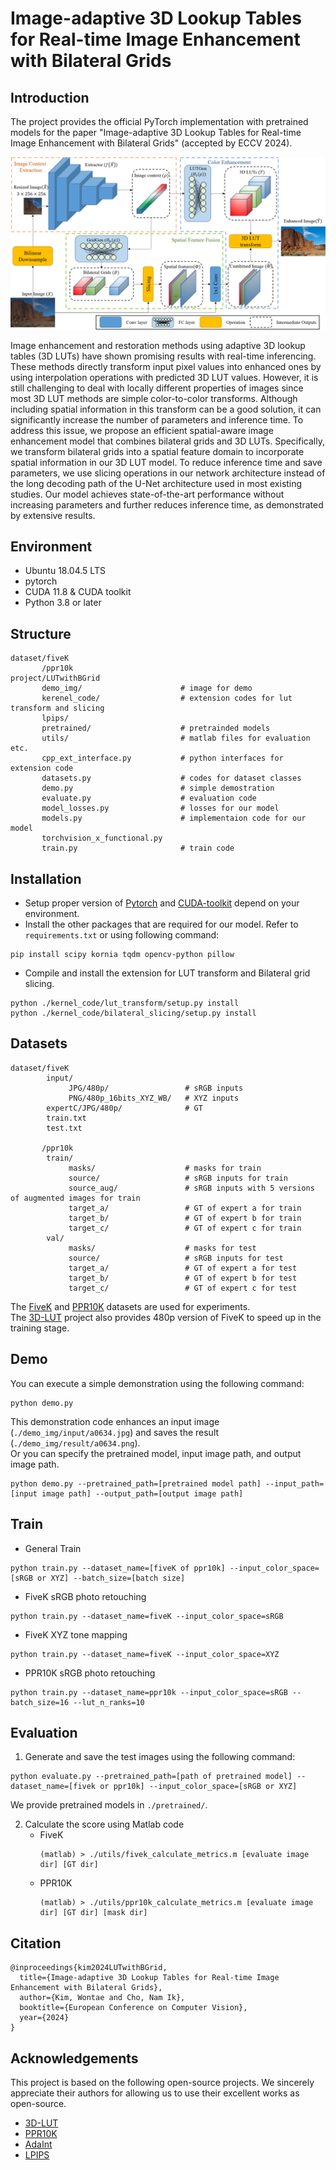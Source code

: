 # Image-adaptive 3D Lookup Tables for Real-time Image Enhancement with Bilateral Grids

## Introduction
The project provides the official PyTorch implementation with pretrained models for the paper "Image-adaptive 3D Lookup Tables for Real-time Image Enhancement with Bilateral Grids" (accepted by ECCV 2024).

<p align="center"><img src="figure/overall_structure.png" width="700"></p>

Image enhancement and restoration methods using adaptive 3D lookup tables (3D LUTs) have shown promising results with real-time inferencing. These methods directly transform input pixel values into enhanced ones by using interpolation operations with predicted 3D LUT values. However, it is still challenging to deal with locally different properties of images since most 3D LUT methods are simple color-to-color transforms. Although including spatial information in this transform can be a good solution, it can significantly increase the number of parameters and inference time. To address this issue, we propose an efficient spatial-aware image enhancement model that combines bilateral grids and 3D LUTs. Specifically, we transform bilateral grids into a spatial feature domain to incorporate spatial information in our 3D LUT model. To reduce inference time and save parameters, we use slicing operations in our network architecture instead of the long decoding path of the U-Net architecture used in most existing studies. Our model achieves state-of-the-art performance without increasing parameters and further reduces inference time, as demonstrated by extensive results.

## Environment
- Ubuntu 18.04.5 LTS
- pytorch
- CUDA 11.8 & CUDA toolkit
- Python 3.8 or later

## Structure
```
dataset/fiveK
       /ppr10k
project/LUTwithBGrid
       demo_img/                      # image for demo
       kerenel_code/                  # extension codes for lut transform and slicing
       lpips/
       pretrained/                    # pretrainded models
       utils/                         # matlab files for evaluation etc.
       cpp_ext_interface.py           # python interfaces for extension code
       datasets.py                    # codes for dataset classes
       demo.py                        # simple demostration
       evaluate.py                    # evaluation code
       model_losses.py                # losses for our model
       models.py                      # implementaion code for our model
       torchvision_x_functional.py
       train.py                       # train code
```

## Installation
- Setup proper version of [Pytorch](https://pytorch.org/get-started/locally/) and [CUDA-toolkit](https://anaconda.org/nvidia/cuda-toolkit) depend on your environment.
- Install the other packages that are required for our model. Refer to `requirements.txt` or using following command:  

```shell
pip install scipy kornia tqdm opencv-python pillow
```

- Compile and install the extension for LUT transform and Bilateral grid slicing. 
```shell
python ./kernel_code/lut_transform/setup.py install
python ./kernel_code/bilateral_slicing/setup.py install 
```

## Datasets
```
dataset/fiveK
        input/
             JPG/480p/                 # sRGB inputs
             PNG/480p_16bits_XYZ_WB/   # XYZ inputs
        expertC/JPG/480p/              # GT
        train.txt                      
        test.txt

       /ppr10k
        train/
             masks/                    # masks for train
             source/                   # sRGB inputs for train
             source_aug/               # sRGB inputs with 5 versions of augmented images for train 
             target_a/                 # GT of expert a for train
             target_b/                 # GT of expert b for train
             target_c/                 # GT of expert c for train
        val/
             masks/                    # masks for test
             source/                   # sRGB inputs for test
             target_a/                 # GT of expert a for test
             target_b/                 # GT of expert b for test
             target_c/                 # GT of expert c for test
```

The [FiveK](https://data.csail.mit.edu/graphics/fivek/) and [PPR10K](https://github.com/csjliang/PPR10K) datasets are used for experiments. </br>
The [3D-LUT](https://github.com/HuiZeng/Image-Adaptive-3DLUT) project also provides 480p version of FiveK to speed up in the training stage. 

## Demo
You can execute a simple demonstration using the following command: 
```shell
python demo.py 
```
This demonstration code enhances an input image (`./demo_img/input/a0634.jpg`) and saves the result (`./demo_img/result/a0634.png`). </br>
Or you can specify the pretrained model, input image path, and output image path.
```shell
python demo.py --pretrained_path=[pretrained model path] --input_path=[input image path] --output_path=[output image path]
```
## Train
- General Train
```shell
python train.py --dataset_name=[fiveK of ppr10k] --input_color_space=[sRGB or XYZ] --batch_size=[batch size] 
```

- FiveK sRGB photo retouching
```shell
python train.py --dataset_name=fiveK --input_color_space=sRGB
```

- FiveK XYZ tone mapping
```shell
python train.py --dataset_name=fiveK --input_color_space=XYZ
```

- PPR10K sRGB photo retouching
```shell
python train.py --dataset_name=ppr10k --input_color_space=sRGB --batch_size=16 --lut_n_ranks=10
```

## Evaluation
1. Generate and save the test images using the following command:
```shell
python evaluate.py --pretrained_path=[path of pretrained model] --dataset_name=[fivek or ppr10k] --input_color_space=[sRGB or XYZ] 
```

We provide pretrained models in `./pretrained/`. 

2. Calculate the score using Matlab code
   - FiveK
     ```shell
     (matlab) > ./utils/fivek_calculate_metrics.m [evaluate image dir] [GT dir]
     ```
   - PPR10K
     ```shell
     (matlab) > ./utils/ppr10k_calculate_metrics.m [evaluate image dir] [GT dir] [mask dir]
     ```

## Citation
```
@inproceedings{kim2024LUTwithBGrid,
  title={Image-adaptive 3D Lookup Tables for Real-time Image Enhancement with Bilateral Grids},
  author={Kim, Wontae and Cho, Nam Ik},
  booktitle={European Conference on Computer Vision},
  year={2024}
}
```

## Acknowledgements
This project is based on the following open-source projects. We sincerely appreciate their authors for allowing us to use their excellent works as open-source.
- [3D-LUT](https://github.com/HuiZeng/Image-Adaptive-3DLUT)
- [PPR10K](https://github.com/csjliang/PPR10K)
- [AdaInt](https://github.com/ImCharlesY/AdaInt)
- [LPIPS](https://github.com/richzhang/PerceptualSimilarity)
